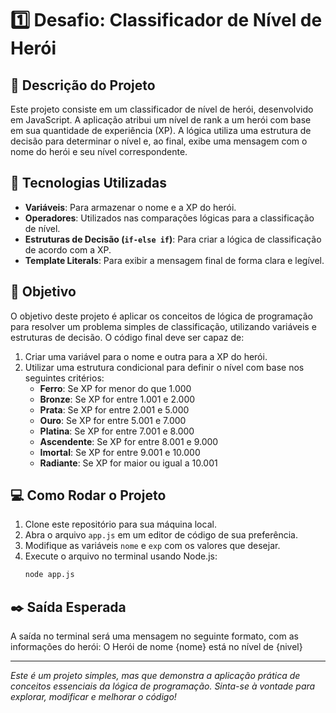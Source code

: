 # 1️⃣ Desafio: Classificador de Nível de Herói

## 📄 Descrição do Projeto

Este projeto consiste em um classificador de nível de herói, desenvolvido em JavaScript. A aplicação atribui um nível de rank a um herói com base em sua quantidade de experiência (XP). A lógica utiliza uma estrutura de decisão para determinar o nível e, ao final, exibe uma mensagem com o nome do herói e seu nível correspondente.

## 🚀 Tecnologias Utilizadas

- **Variáveis**: Para armazenar o nome e a XP do herói.
- **Operadores**: Utilizados nas comparações lógicas para a classificação de nível.
- **Estruturas de Decisão (`if-else if`)**: Para criar a lógica de classificação de acordo com a XP.
- **Template Literals**: Para exibir a mensagem final de forma clara e legível.

## 🎯 Objetivo

O objetivo deste projeto é aplicar os conceitos de lógica de programação para resolver um problema simples de classificação, utilizando variáveis e estruturas de decisão. O código final deve ser capaz de:

1.  Criar uma variável para o nome e outra para a XP do herói.
2.  Utilizar uma estrutura condicional para definir o nível com base nos seguintes critérios:
    - **Ferro**: Se XP for menor do que 1.000
    - **Bronze**: Se XP for entre 1.001 e 2.000
    - **Prata**: Se XP for entre 2.001 e 5.000
    - **Ouro**: Se XP for entre 5.001 e 7.000
    - **Platina**: Se XP for entre 7.001 e 8.000
    - **Ascendente**: Se XP for entre 8.001 e 9.000
    - **Imortal**: Se XP for entre 9.001 e 10.000
    - **Radiante**: Se XP for maior ou igual a 10.001

## 💻 Como Rodar o Projeto

1.  Clone este repositório para sua máquina local.
2.  Abra o arquivo `app.js` em um editor de código de sua preferência.
3.  Modifique as variáveis `nome` e `exp` com os valores que desejar.
4.  Execute o arquivo no terminal usando Node.js:
    ```bash
    node app.js
    ```

## ✒️ Saída Esperada

A saída no terminal será uma mensagem no seguinte formato, com as informações do herói:
O Herói de nome {nome} está no nível de {nivel}


---
*Este é um projeto simples, mas que demonstra a aplicação prática de conceitos essenciais da lógica de programação. Sinta-se à vontade para explorar, modificar e melhorar o código!*
